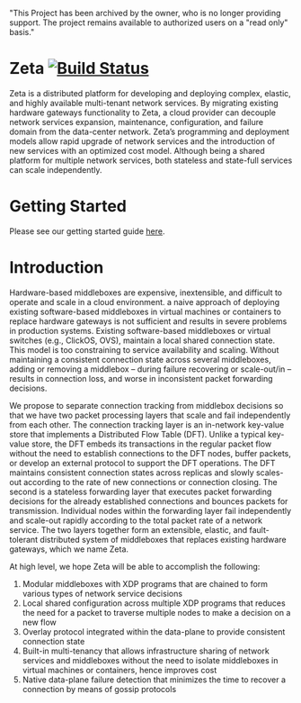"This Project has been archived by the owner, who is no longer providing support.  The project remains available to authorized users on a "read only" basis."

# Zeta [![Build Status](https://travis-ci.org/futurewei-cloud/zeta.svg?branch=main)](https://travis-ci.org/futurewei-cloud/zeta)

Zeta is a distributed platform for developing and deploying complex, elastic, and highly available multi-tenant network services. By migrating existing hardware gateways functionality to Zeta, a cloud provider can decouple
network services expansion, maintenance, configuration, and failure domain from the data-center network. Zeta’s programming and deployment models allow rapid upgrade of network services and the introduction of new services
with an optimized cost model. Although being a shared platform for multiple network services, both stateless and state-full services can scale independently.

# Getting Started
Please see our getting started guide [here](docs/user/getting_started.md).

# Introduction
Hardware-based middleboxes are expensive, inextensible, and difficult to operate and scale in a cloud environment.
a naive approach of deploying existing software-based middleboxes in virtual machines or containers to replace
hardware gateways is not sufficient and results in severe problems in production systems. Existing software-based
middleboxes or virtual switches (e.g., ClickOS, OVS), maintain a local shared connection state. This model is
too constraining to service availability and scaling. Without maintaining a consistent connection state across several
middleboxes, adding or removing a middlebox – during failure recovering or scale-out/in – results in connection loss,
and worse in inconsistent packet forwarding decisions.

We propose to separate connection tracking from middlebox decisions so that we have two packet processing
layers that scale and fail independently from each other. The connection tracking layer is an in-network key-value
store that implements a Distributed Flow Table (DFT). Unlike a typical key-value store, the DFT embeds its transactions
in the regular packet flow without the need to establish connections to the DFT nodes, buffer packets, or
develop an external protocol to support the DFT operations. The DFT maintains consistent connection states across
replicas and slowly scales-out according to the rate of new connections or connection closing. The second is a
stateless forwarding layer that executes packet forwarding decisions for the already established connections and
bounces packets for transmission. Individual nodes within the forwarding layer fail independently and scale-out
rapidly according to the total packet rate of a network service. The two layers together form an extensible, elastic,
and fault-tolerant distributed system of middleboxes that replaces existing hardware gateways, which we name
Zeta.

At high level, we hope Zeta will be able to accomplish the following:
1. Modular middleboxes with XDP programs that are chained to form various types of network service decisions
2. Local shared configuration across multiple XDP programs that reduces the need for a packet to traverse multiple nodes to make a decision on a new flow
3. Overlay protocol integrated within the data-plane to provide consistent connection state
4. Built-in multi-tenancy that allows infrastructure sharing of network services and middleboxes without the
need to isolate middleboxes in virtual machines or containers, hence improves cost
5. Native data-plane failure detection that minimizes the time to recover a connection by means of gossip protocols
